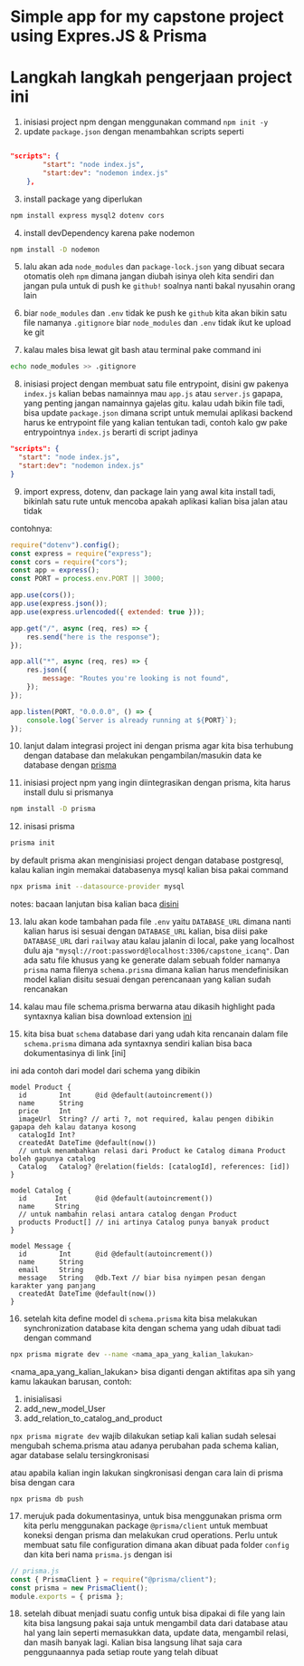 # Simple app for my capstone project using Expres.JS & Prisma

# Langkah langkah pengerjaan project ini

1. inisiasi project npm dengan menggunakan command `npm init -y`
2. update `package.json` dengan menambahkan scripts seperti

```json

"scripts": {
		"start": "node index.js",
		"start:dev": "nodemon index.js"
	},

```

3. install package yang diperlukan

```bash
npm install express mysql2 dotenv cors
```

4. install devDependency karena pake nodemon

```bash
npm install -D nodemon
```

5. lalu akan ada `node_modules` dan `package-lock.json` yang dibuat secara otomatis oleh `npm` dimana jangan diubah isinya oleh kita sendiri dan jangan pula untuk di push ke `github!` soalnya nanti bakal nyusahin orang lain

6. biar `node_modules` dan `.env` tidak ke push ke `github` kita akan bikin satu file namanya `.gitignore` biar `node_modules` dan `.env` tidak ikut ke upload ke git

7. kalau males bisa lewat git bash atau terminal pake command ini

```bash
echo node_modules >> .gitignore
```

8. inisiasi project dengan membuat satu file entrypoint, disini gw pakenya `index.js` kalian bebas namainnya mau `app.js` atau `server.js` gapapa, yang penting jangan namainnya gajelas gitu. kalau udah bikin file tadi, bisa update `package.json` dimana script untuk memulai aplikasi backend harus ke entrypoint file yang kalian tentukan tadi, contoh kalo gw pake entrypointnya `index.js` berarti di script jadinya

```json
"scripts": {
  "start": "node index.js",
  "start:dev": "nodemon index.js"
}
```

9. import express, dotenv, dan package lain yang awal kita install tadi, bikinlah satu rute untuk mencoba apakah aplikasi kalian bisa jalan atau tidak

contohnya:

```js
require("dotenv").config();
const express = require("express");
const cors = require("cors");
const app = express();
const PORT = process.env.PORT || 3000;

app.use(cors());
app.use(express.json());
app.use(express.urlencoded({ extended: true }));

app.get("/", async (req, res) => {
	res.send("here is the response");
});

app.all("*", async (req, res) => {
	res.json({
		message: "Routes you're looking is not found",
	});
});

app.listen(PORT, "0.0.0.0", () => {
	console.log(`Server is already running at ${PORT}`);
});
```

10. lanjut dalam integrasi project ini dengan prisma agar kita bisa terhubung dengan database dan melakukan pengambilan/masukin data ke database dengan [prisma](https://prisma.io)

11. inisiasi project npm yang ingin diintegrasikan dengan prisma, kita harus install dulu si prismanya

```bash
npm install -D prisma
```

12. inisasi prisma

```bash
prisma init
```

by default prisma akan menginisiasi project dengan database postgresql, kalau kalian ingin memakai databasenya mysql kalian bisa pakai command

```bash
npx prisma init --datasource-provider mysql
```

notes: bacaan lanjutan bisa kalian baca [disini](https://www.prisma.io/docs/concepts/database-connectors/mysql)

13. lalu akan kode tambahan pada file `.env` yaitu `DATABASE_URL` dimana nanti kalian harus isi sesuai dengan `DATABASE_URL` kalian, bisa diisi pake `DATABASE_URL` dari `railway` atau kalau jalanin di local, pake yang localhost dulu aja `"mysql://root:password@localhost:3306/capstone_icanq"`. Dan ada satu file khusus yang ke generate dalam sebuah folder namanya `prisma` nama filenya `schema.prisma` dimana kalian harus mendefinisikan model kalian disitu sesuai dengan perencanaan yang kalian sudah rencanakan

14. kalau mau file schema.prisma berwarna atau dikasih highlight pada syntaxnya kalian bisa download extension [ini](https://marketplace.visualstudio.com/items?itemName=Prisma.prisma)

15. kita bisa buat `schema` database dari yang udah kita rencanain dalam file `schema.prisma` dimana ada syntaxnya sendiri kalian bisa baca dokumentasinya di link [ini]

ini ada contoh dari model dari schema yang dibikin

```
model Product {
  id        Int      @id @default(autoincrement())
  name      String
  price     Int
  imageUrl  String? // arti ?, not required, kalau pengen dibikin gapapa deh kalau datanya kosong
  catalogId Int?
  createdAt DateTime @default(now())
  // untuk menambahkan relasi dari Product ke Catalog dimana Product boleh gapunya catalog
  Catalog   Catalog? @relation(fields: [catalogId], references: [id])
}

model Catalog {
  id       Int       @id @default(autoincrement())
  name     String
  // untuk nambahin relasi antara catalog dengan Product
  products Product[] // ini artinya Catalog punya banyak product
}

model Message {
  id        Int      @id @default(autoincrement())
  name      String
  email     String
  message   String   @db.Text // biar bisa nyimpen pesan dengan karakter yang panjang
  createdAt DateTime @default(now())
}

```

16. setelah kita define model di `schema.prisma` kita bisa melakukan synchronization database kita dengan schema yang udah dibuat tadi dengan command

```bash
npx prisma migrate dev --name <nama_apa_yang_kalian_lakukan>

```

<nama_apa_yang_kalian_lakukan> bisa diganti dengan aktifitas apa sih yang kamu lakaukan barusan, contoh:

1. inisialisasi
2. add_new_model_User
3. add_relation_to_catalog_and_product

`npx prisma migrate dev` wajib dilakukan setiap kali kalian sudah selesai mengubah schema.prisma atau adanya perubahan pada schema kalian, agar database selalu tersingkronisasi

atau apabila kalian ingin lakukan singkronisasi dengan cara lain di prisma bisa dengan cara

`npx prisma db push`

17. merujuk pada dokumentasinya, untuk bisa menggunakan prisma orm kita perlu menggunakan package `@prisma/client` untuk membuat koneksi dengan prisma dan melakukan crud operations. Perlu untuk membuat satu file configuration dimana akan dibuat pada folder `config` dan kita beri nama `prisma.js` dengan isi

```js
// prisma.js
const { PrismaClient } = require("@prisma/client");
const prisma = new PrismaClient();
module.exports = { prisma };
```

18. setelah dibuat menjadi suatu config untuk bisa dipakai di file yang lain kita bisa langsung pakai saja untuk mengambil data dari database atau hal yang lain seperti memasukkan data, update data, mengambil relasi, dan masih banyak lagi. Kalian bisa langsung lihat saja cara penggunaannya pada setiap route yang telah dibuat
